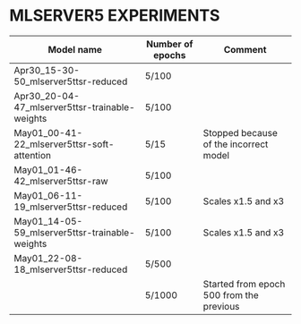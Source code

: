 # MLSERVER5 EXPERIMENTS

| Model name                                     | Number of epochs | Comment                                  |
|------------------------------------------------|------------------|------------------------------------------|
| Apr30_15-30-50_mlserver5ttsr-reduced           | 5/100            |                                          |
| Apr30_20-04-47_mlserver5ttsr-trainable-weights | 5/100            |                                          |
| May01_00-41-22_mlserver5ttsr-soft-attention    | 5/15             | Stopped because of the incorrect model   |
| May01_01-46-42_mlserver5ttsr-raw               | 5/100            |                                          |
| May01_06-11-19_mlserver5ttsr-reduced           | 5/100            | Scales x1.5 and x3                       |
| May01_14-05-59_mlserver5ttsr-trainable-weights | 5/100            | Scales x1.5 and x3                       |
| May01_22-08-18_mlserver5ttsr-reduced           | 5/500            |                                          |
|                                                | 5/1000           | Started from epoch 500 from the previous |